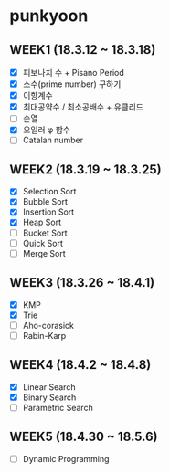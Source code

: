 # punkyoon

## WEEK1 (18.3.12 ~ 18.3.18)

- [x] 피보나치 수 + Pisano Period
- [x] 소수(prime number) 구하기
- [x] 이항계수
- [x] 최대공약수 / 최소공배수 + 유클리드
- [ ] 순열
- [x] 오일러 φ 함수
- [ ] Catalan number

## WEEK2 (18.3.19 ~ 18.3.25)

- [x] Selection Sort
- [x] Bubble Sort
- [x] Insertion Sort
- [x] Heap Sort
- [ ] Bucket Sort
- [ ] Quick Sort
- [ ] Merge Sort

## WEEK3 (18.3.26 ~ 18.4.1)

- [x] KMP
- [x] Trie
- [ ] Aho-corasick
- [ ] Rabin-Karp

## WEEK4 (18.4.2 ~ 18.4.8)

- [x] Linear Search 
- [x] Binary Search
- [ ] Parametric Search

## WEEK5 (18.4.30 ~ 18.5.6)

- [ ] Dynamic Programming
